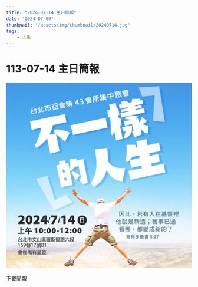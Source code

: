 ```yaml
---
title: "2024-07-14 主日簡報"
date: "2024-07-09"
thumbnail: "/assets/img/thumbnail/20240714.jpg"
tags:
    - 人生
---
```


# 113-07-14 主日簡報

<img src="/assets/img/thumbnail/20240714.jpg" alt="不一樣的人生" style="box-shadow: 5px 5px 10px \#888;">

<a href="../../assets/docs/20240714.pdf" download="20240714主日簡報.pdf">下載簡報</a>

<object data="../../assets/docs/20240714.pdf" width="100%" height="1000" type='application/pdf'></object>